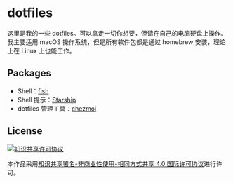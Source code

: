 # dotfiles

这里是我的一些 dotfiles。可以拿走一切你想要，但请在自己的电脑硬盘上操作。我主要适用 macOS 操作系统，但是所有软件包都是通过 homebrew 安装，理论上在 Linux 上也能工作。

## Packages

- Shell：[fish](https://fishshell.com)
- Shell 提示：[Starship](https://starship.rs)
- dotfiles 管理工具：[chezmoi](https://www.chezmoi.io)

## License

[![知识共享许可协议](https://i.creativecommons.org/l/by-nc-sa/4.0/88x31.png)](http://creativecommons.org/licenses/by-nc-sa/4.0/)

本作品采用[知识共享署名-非商业性使用-相同方式共享 4.0 国际许可协议](http://creativecommons.org/licenses/by-nc-sa/4.0/)进行许可。
